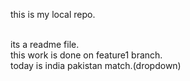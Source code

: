 <p>this is my local repo.</p>
<br>
its a readme file. 
<br>
this work is done on feature1 branch.
<br> today is india pakistan match.(dropdown)